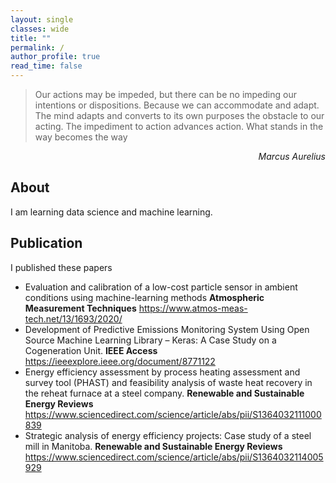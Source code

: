```yaml
---
layout: single
classes: wide
title: ""
permalink: /
author_profile: true
read_time: false
---
```


> Our actions may be impeded, but there can be no impeding our intentions or dispositions. Because we can accommodate and adapt. The mind adapts and converts to its own purposes the obstacle to our acting. The impediment to action advances action. What stands in the way becomes the way

<div align="right"><cite>Marcus Aurelius</cite></div>


## About

I am learning data science and machine learning.

## Publication

I published these papers

- Evaluation and calibration of a low-cost particle sensor in ambient conditions using machine-learning methods **Atmospheric Measurement Techniques** <https://www.atmos-meas-tech.net/13/1693/2020/>
- Development of Predictive Emissions Monitoring System Using Open Source Machine Learning Library – Keras: A Case Study on a Cogeneration Unit. **IEEE Access** <https://ieeexplore.ieee.org/document/8771122>
- Energy efficiency assessment by process heating assessment and survey tool (PHAST) and feasibility analysis of waste heat recovery in the reheat furnace at a steel company. **Renewable and Sustainable Energy Reviews** <https://www.sciencedirect.com/science/article/abs/pii/S1364032111000839>
- Strategic analysis of energy efficiency projects: Case study of a steel mill in Manitoba. **Renewable and Sustainable Energy Reviews** <https://www.sciencedirect.com/science/article/abs/pii/S1364032114005929>
